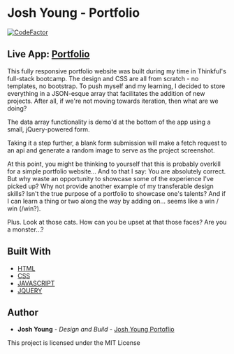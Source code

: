 # Josh Young - Portfolio
[![CodeFactor](https://www.codefactor.io/repository/github/joshuaayoung/portfolio/badge)](https://www.codefactor.io/repository/github/joshuaayoung/portfolio)
## Live App: [Portfolio](https://joshyoung.net)

This fully responsive portfolio website was built during my time in Thinkful's full-stack bootcamp. The design and CSS are all from scratch - no templates, no bootstrap. To push myself and my learning, I decided to store everything in a JSON-esque array that facilitates the addition of new projects. After all, if we're not moving towards iteration, then what are we doing? 

The data array functionality is demo'd at the bottom of the app using a small, jQuery-powered form. 

Taking it a step further, a blank form submission will make a fetch request to an api and generate a random image to serve as the project screenshot. 

At this point, you might be thinking to yourself that this is probably overkill for a simple portfolio website... And to that I say: You are absolutely correct. But why waste an opportunity to showcase some of the experience I've picked up? Why not provide another example of my transferable design skills? Isn't the true purpose of a portfolio to showcase one's talents? And if I can learn a thing or two along the way by adding on... seems like a win / win (/win?).

Plus. Look at those cats. How can you be upset at that those faces? Are you a monster...?

## Built With

* [HTML](https://html.com/)
* [CSS](https://www.w3.org/Style/CSS/Overview.en.html)
* [JAVASCRIPT](https://www.javascript.com/)
* [JQUERY](https://jquery.com/)

## Author

* **Josh Young** - *Design and Build* - [Josh Young Portoflio](https://joshyoung.net)

This project is licensed under the MIT License
